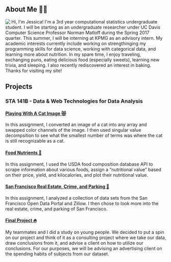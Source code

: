 ## About Me 💁🏻

<img align="left" src="https://media.licdn.com/mpr/mpr/shrinknp_200_200/AAEAAQAAAAAAAAhxAAAAJGM2Yjc5YWVmLWE3NjktNGI4My1hNGNkLThhNTdlMGNkNmNkNg.jpg">

Hi, I'm Jessica! I'm a 3rd year computational statistics undergraduate student. I will be starting as an undergraduate researcher under UC Davis Computer Science Professor Norman Matloff during the Spring 2017 quarter. This summer, I will be interning at KPMG as an advisory intern. My academic interests currently include working on strengthinging my programming skills for data science, working with categorical data, and learning more about nutrition. In my spare time, I enjoy traveling, exchanging puns, eating delicious food (especially sweets), learning new trivia, and sleeping. I also recently rediscovered an interest in baking. 
Thanks for visiting my site!



## Projects

### STA 141B - Data & Web Technologies for Data Analysis

#### [Playing With A Cat Image 😻](STA141B/Assignment2/)

In this assignment, I converted an image of a cat into any array and swapped color channels of the image. I then used singular value decompsition to see what the smallest number of terms was where the cat is still recognizable as a cat. 

#### [Food Nutrients 🍎](STA141B/Assignment4/)

In this assignment, I used the USDA food composition database API to scrape information about various foods, assign a “nutritional value” based on their price, yield, and kilocalories, and plot their nutritional value.

#### [San Francisco Real Estate, Crime, and Parking 🌁](STA141B/Assignment6/)

In this assignment, I analyzed a collection of data sets from the San Francisco Open Data Portal and Zillow. I then chose to look more into the real estate, crime, and parking of San Francisco. 

#### [Final Project 🔥](STA141B/FinalProject/)

My teammates and I did a study on young people. We decided to put a spin on our project and think of it as a consulting project where we take our data, draw conclusions from it, and advise a client on how to utilize our conclusions. For our purposes, we will be advising an advertising client on the spending habits of subjects from our dataset.

